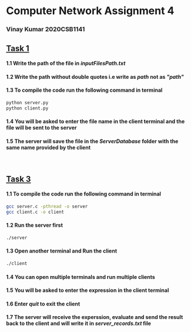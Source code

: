 # Computer Network Assignment 4
<h3> Vinay Kumar 2020CSB1141 </h3>
<u><h2> Task 1 </h2></u>

#### 1.1 Write the path of the file in <i>inputFilesPath.txt</i>
#### 1.2 Write the path without double quotes i.e write as <i>path</i> not as <i>"path"</i>
#### 1.3 To compile the code run the following command in terminal
```bash
python server.py
python client.py
```
#### 1.4 You will be asked to enter the file name in the client terminal and the file will be sent to the server
#### 1.5 The server will save the file in the <i>ServerDatabase</i> folder with the same name provided by the client

<br>

<u><h2> Task 3 </h2></u>

#### 1.1 To compile the code run the following command in terminal
```bash
gcc server.c -pthread -o server
gcc client.c -o client
```
#### 1.2 Run the server first
```bash
./server
```
#### 1.3 Open another terminal and Run the client
```bash
./client
```
#### 1.4 You can open multiple terminals and run multiple clients
#### 1.5 You will be asked to enter the expression in the client terminal
#### 1.6 Enter <i>quit</i> to exit the client
#### 1.7 The server will receive the experssion, evaluate and send the result back to the client and will write it in <i>server_records.txt</i> file